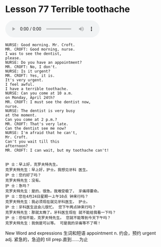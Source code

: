 # Lesson 77 Terrible toothache

​<audio id="audio" controls="" loop="loop">
    <source id="mp3" src="https://online1.tingclass.net/lesson/shi0529/0000/16/77.mp3"> 
</audio>

```
NURSE: Good morning. Mr. Croft.
MR. CROFT: Good morning, nurse.
I was to see the dentist,
please.
NURSE: Do you have an appointment?
MR. CROFT: No, I don't.
NURSE: Is it urgent?
MR. CROFT: Yes, it is.
It's very urgent.
I feel awful.
I have a terrible toothache.
NURSE: Can you come at 10 a.m.
on Monday, April 24th?
MR. CROFT: I must see the dentist now,
nurse.
NURSE: The dentist is very busy
at the moment.
Can you come at 2 p.m.?
MR. CROFT: That's very late.
Can the dentist see me now?
NURSE: I'm afraid that he can't,
Mr. Croft.
Can't you wait till this
afternoon?
MR. CROFT: I can wait, but my toothache can't!


护 士：早上好，克罗夫特先生。
克罗夫特先生：早上好，护士。我想见牙科 医生。
护 士：您约好了吗？
克罗夫特先生：没有。
护 士：急吗？
克罗夫特先生：是的，很急。我难受极了， 牙痛得要命。
护 士：您在4月24日星期一上午10点 钟来行吗？
克罗夫特先生：我必须现在就见牙科医生， 护士。
护 士：牙科医生这会儿很忙。 您下午两点钟来行吗？
克罗夫特先生：那就太晚了。牙科医生现在 就不能给我看一下吗？
护 士：恐怕不能，克罗夫特先生。 您就不能等到今天下午吗？
克罗夫特先生：我倒是可以等。 可是我的牙痛等不了啊！
```

New Word and expressions 生词和短语
appointment
n. 约会，预约
urgent
adj. 紧急的，急迫的
till
prep.直到……为止